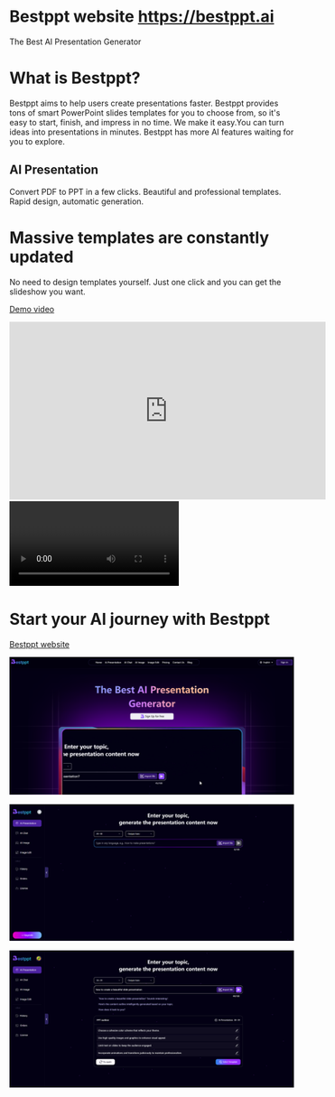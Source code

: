# Bestppt website https://bestppt.ai
The Best AI Presentation Generator

# What is Bestppt?
Bestppt aims to help users create presentations faster. Bestppt provides tons of smart PowerPoint slides templates for you to choose from, so it's easy to start, finish, and impress in no time. We make it easy.You can turn ideas into presentations in minutes. Bestppt has more AI features waiting for you to explore.

## AI Presentation
Convert PDF to PPT in a few clicks.
Beautiful and professional templates.
Rapid design, automatic generation.

# Massive templates are constantly updated
No need to design templates yourself. Just one click and you can get the slideshow you want.

[Demo video](https://bestppt.ai/uiImage/video-ppt.mp4)
<iframe width="560" height="315" src="https://youtu.be/XeWW3sisOZI?si=dUL9bXytsk0N_Qxw" frameborder="0" allowfullscreen></iframe>
<video src="https://youtu.be/XeWW3sisOZI?si=dUL9bXytsk0N_Qxw"></video>

# Start your Al journey with Bestppt
[Bestppt website](https://bestppt.ai)


![Bestppt index](./ai-index.png "bestppt index")

![Bestppt Ai Presentation](./ai-ppt.png "Ai Presentation")

![Bestppt Ai Presentation](./ai-presentation.png "Ai Presentation")
